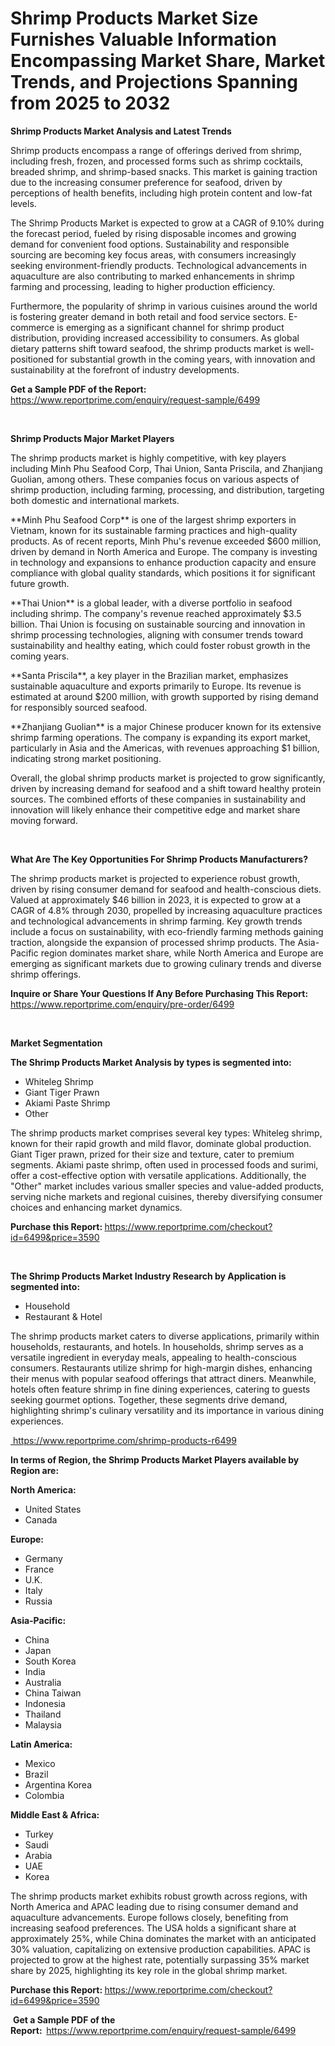 <p><h1>Shrimp Products Market Size Furnishes Valuable Information Encompassing Market Share, Market Trends, and Projections Spanning from 2025 to 2032</h1></p><p><strong>Shrimp Products Market Analysis and Latest Trends</strong></p>
<p><p>Shrimp products encompass a range of offerings derived from shrimp, including fresh, frozen, and processed forms such as shrimp cocktails, breaded shrimp, and shrimp-based snacks. This market is gaining traction due to the increasing consumer preference for seafood, driven by perceptions of health benefits, including high protein content and low-fat levels. </p><p>The Shrimp Products Market is expected to grow at a CAGR of 9.10% during the forecast period, fueled by rising disposable incomes and growing demand for convenient food options. Sustainability and responsible sourcing are becoming key focus areas, with consumers increasingly seeking environment-friendly products. Technological advancements in aquaculture are also contributing to marked enhancements in shrimp farming and processing, leading to higher production efficiency.</p><p>Furthermore, the popularity of shrimp in various cuisines around the world is fostering greater demand in both retail and food service sectors. E-commerce is emerging as a significant channel for shrimp product distribution, providing increased accessibility to consumers. As global dietary patterns shift toward seafood, the shrimp products market is well-positioned for substantial growth in the coming years, with innovation and sustainability at the forefront of industry developments.</p></p>
<p><strong>Get a Sample PDF of the Report:&nbsp;</strong> <a href="https://www.reportprime.com/enquiry/request-sample/6499?utm_campaign=4520&utm_medium=2&utm_source=Github&utm_content=ia&utm_term=15052025&utm_id=shrimp-products">https://www.reportprime.com/enquiry/request-sample/6499</a></p>
<p>&nbsp;</p>
<p><strong>Shrimp Products Major Market Players</strong></p>
<p><p>The shrimp products market is highly competitive, with key players including Minh Phu Seafood Corp, Thai Union, Santa Priscila, and Zhanjiang Guolian, among others. These companies focus on various aspects of shrimp production, including farming, processing, and distribution, targeting both domestic and international markets.</p><p>**Minh Phu Seafood Corp** is one of the largest shrimp exporters in Vietnam, known for its sustainable farming practices and high-quality products. As of recent reports, Minh Phu's revenue exceeded $600 million, driven by demand in North America and Europe. The company is investing in technology and expansions to enhance production capacity and ensure compliance with global quality standards, which positions it for significant future growth.</p><p>**Thai Union** is a global leader, with a diverse portfolio in seafood including shrimp. The company's revenue reached approximately $3.5 billion. Thai Union is focusing on sustainable sourcing and innovation in shrimp processing technologies, aligning with consumer trends toward sustainability and healthy eating, which could foster robust growth in the coming years.</p><p>**Santa Priscila**, a key player in the Brazilian market, emphasizes sustainable aquaculture and exports primarily to Europe. Its revenue is estimated at around $200 million, with growth supported by rising demand for responsibly sourced seafood.</p><p>**Zhanjiang Guolian** is a major Chinese producer known for its extensive shrimp farming operations. The company is expanding its export market, particularly in Asia and the Americas, with revenues approaching $1 billion, indicating strong market positioning.</p><p>Overall, the global shrimp products market is projected to grow significantly, driven by increasing demand for seafood and a shift toward healthy protein sources. The combined efforts of these companies in sustainability and innovation will likely enhance their competitive edge and market share moving forward.</p></p>
<p>&nbsp;</p>
<p><strong>What Are The Key Opportunities For Shrimp Products Manufacturers?</strong></p>
<p><p>The shrimp products market is projected to experience robust growth, driven by rising consumer demand for seafood and health-conscious diets. Valued at approximately $46 billion in 2023, it is expected to grow at a CAGR of 4.8% through 2030, propelled by increasing aquaculture practices and technological advancements in shrimp farming. Key growth trends include a focus on sustainability, with eco-friendly farming methods gaining traction, alongside the expansion of processed shrimp products. The Asia-Pacific region dominates market share, while North America and Europe are emerging as significant markets due to growing culinary trends and diverse shrimp offerings.</p></p>
<p><strong>Inquire or Share Your Questions If Any Before Purchasing This Report:</strong> <a href="https://www.reportprime.com/enquiry/pre-order/6499?utm_campaign=4520&utm_medium=2&utm_source=Github&utm_content=ia&utm_term=15052025&utm_id=shrimp-products">https://www.reportprime.com/enquiry/pre-order/6499</a></p>
<p>&nbsp;</p>
<p><strong>Market Segmentation</strong></p>
<p><strong>The Shrimp Products Market Analysis by types is segmented into:</strong></p>
<p><ul><li>Whiteleg Shrimp</li><li>Giant Tiger Prawn</li><li>Akiami Paste Shrimp</li><li>Other</li></ul></p>
<p><p>The shrimp products market comprises several key types: Whiteleg shrimp, known for their rapid growth and mild flavor, dominate global production. Giant Tiger prawn, prized for their size and texture, cater to premium segments. Akiami paste shrimp, often used in processed foods and surimi, offer a cost-effective option with versatile applications. Additionally, the "Other" market includes various smaller species and value-added products, serving niche markets and regional cuisines, thereby diversifying consumer choices and enhancing market dynamics.</p></p>
<p><strong>Purchase this Report:&nbsp;</strong><a href="https://www.reportprime.com/checkout?id=6499&price=3590&utm_campaign=4520&utm_medium=2&utm_source=Github&utm_content=ia&utm_term=15052025&utm_id=shrimp-products">https://www.reportprime.com/checkout?id=6499&price=3590</a></p>
<p>&nbsp;</p>
<p><strong>The Shrimp Products Market Industry Research by Application is segmented into:</strong></p>
<p><ul><li>Household</li><li>Restaurant & Hotel</li></ul></p>
<p><p>The shrimp products market caters to diverse applications, primarily within households, restaurants, and hotels. In households, shrimp serves as a versatile ingredient in everyday meals, appealing to health-conscious consumers. Restaurants utilize shrimp for high-margin dishes, enhancing their menus with popular seafood offerings that attract diners. Meanwhile, hotels often feature shrimp in fine dining experiences, catering to guests seeking gourmet options. Together, these segments drive demand, highlighting shrimp's culinary versatility and its importance in various dining experiences.</p></p>
<p><a href="https://www.reportprime.com/shrimp-products-r6499?utm_campaign=4520&utm_medium=2&utm_source=Github&utm_content=ia&utm_term=15052025&utm_id=shrimp-products">&nbsp;https://www.reportprime.com/shrimp-products-r6499</a></p>
<p><strong>In terms of Region, the Shrimp Products Market Players available by Region are:</strong></p>
<p>
    <p> <strong> North America: </strong>
        <ul>
            <li>United States</li>
            <li>Canada</li>
        </ul>
        </p> 
    <p> <strong> Europe: </strong>
        <ul>
            <li>Germany</li>
            <li>France</li>
            <li>U.K.</li>
            <li>Italy</li>
            <li>Russia</li>
        </ul>
        </p> 
    <p> <strong> Asia-Pacific: </strong>
        <ul>
            <li>China</li>
            <li>Japan</li>
            <li>South Korea</li>
            <li>India</li>
            <li>Australia</li>
            <li>China Taiwan</li>
            <li>Indonesia</li>
            <li>Thailand</li>
            <li>Malaysia</li>
        </ul>
        </p> 
    <p> <strong> Latin America: </strong>
        <ul>
            <li>Mexico</li>
            <li>Brazil</li>
            <li>Argentina Korea</li>
            <li>Colombia</li>
        </ul>
        </p> 
    <p> <strong> Middle East & Africa: </strong>
        <ul>
            <li>Turkey</li>
            <li>Saudi</li>
            <li>Arabia</li>
            <li>UAE</li>
            <li>Korea</li>
        </ul>
    </p>
    </p>
<p><p>The shrimp products market exhibits robust growth across regions, with North America and APAC leading due to rising consumer demand and aquaculture advancements. Europe follows closely, benefiting from increasing seafood preferences. The USA holds a significant share at approximately 25%, while China dominates the market with an anticipated 30% valuation, capitalizing on extensive production capabilities. APAC is projected to grow at the highest rate, potentially surpassing 35% market share by 2025, highlighting its key role in the global shrimp market.</p></p>
<p><strong>Purchase this Report: </strong><a href="https://www.reportprime.com/checkout?id=6499&price=3590&utm_campaign=4520&utm_medium=2&utm_source=Github&utm_content=ia&utm_term=15052025&utm_id=shrimp-products">https://www.reportprime.com/checkout?id=6499&price=3590</a></p>
<p>&nbsp;<strong>Get a Sample PDF of the Report:&nbsp;&nbsp;</strong><a href="https://www.reportprime.com/enquiry/request-sample/6499?utm_campaign=4520&utm_medium=2&utm_source=Github&utm_content=ia&utm_term=15052025&utm_id=shrimp-products">https://www.reportprime.com/enquiry/request-sample/6499</a></p>
<p><strong></strong></p>
<p><p></p><p></p><p></p></p>